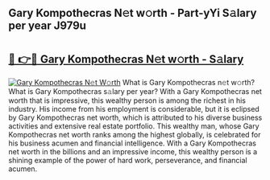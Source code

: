 ## Gary Kompothecras N𝚎t w𝚘rth - Part-yYi S𝚊lary per year J979u

# <h2><a href="http://gc406ey.nevu.top/?p=Gary+Kompothecras">🔗 👉🔴 Gary Kompothecras N𝚎t w𝚘rth - S𝚊lary</a></h2>

[![Gary Kompothecras N𝚎t W𝚘rth](https://i.imgur.com/Oavwk0R.jpeg)](http://gc406ey.nevu.top/?p=Gary+Kompothecras)
What is Gary Kompothecras n𝚎t w𝚘rth? What is Gary Kompothecras s𝚊lary per year?
With a Gary Kompothecras net worth that is impressive, this wealthy person is among the richest in his industry. His income from his employment is considerable, but it is eclipsed by Gary Kompothecras net worth, which is attributed to his diverse business activities and extensive real estate portfolio. This wealthy man, whose Gary Kompothecras net worth ranks among the highest globally, is celebrated for his business acumen and financial intelligence. With a Gary Kompothecras net worth in the billions and an impressive income, this wealthy person is a shining example of the power of hard work, perseverance, and financial acumen.
